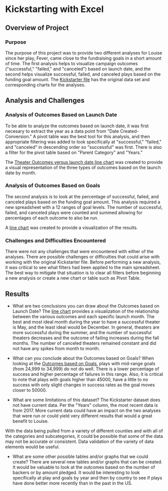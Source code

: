 # Kickstarting with Excel

## Overview of Project

### Purpose
The purpose of this project was to provide two different analyses for Louise since her play, Fever, came close to the fundraising goals in a short amount of time. The first analysis helps to visualize campaign outcomes ("successful," "failed," and "canceled") based on launch date, and the second helps visualize successful, failed, and canceled plays based on the funding goal amount. The [Kickstarter file](Kickstarter_Challenge.zip) has the original data set and corresponding charts for the analyses. 

## Analysis and Challenges

### Analysis of Outcomes Based on Launch Date
To be able to analyze the outcomes based on launch date, it was first necesary to extract the year as a data point from "Date Created-Conversion." A pivot table was the best tool for this analysis, and then appropriate filtering was added to look specifically at "successful," "failed," and "canceled" in descending order so "successful" was first. There is also a filter for the pivot table based on "Parent Category" and "Years."

The [Theater Outcomes versus launch date line chart](resources/Theater_Outcomes_vs_Launch.png) was created to provide a visual representation of the three types of outcomes based on the launch date by month. 

### Analysis of Outcomes Based on Goals
The second analysis is to look at the percentage of successful, failed, and canceled plays based on the funding goal amount. This analysis required a new spreadsheet with a 12 ranges of goal levels. The number of successful, failed, and canceled plays were counted and summed allowing for percentages of each outcome to also be run. 

A [line chart](resources/Outcomes_vs_Goals.png) was created to provide a visualization of the results.

### Challenges and Difficulties Encountered
There were not any challenges that were encountered with either of the analyses. There are possible challenges or difficulties that could arise with working with the original Kickstarter file. Before performing a new analysis, it was critical to see what filters had been applied to the main spreadsheet. The best way to mitigate that situation is to clear all filters before beginning a new analysis or create a new chart or table such as Pivot Table. 

## Results

- What are two conclusions you can draw about the Outcomes based on Launch Date?
The [line chart](resources/Theater_Outcomes_vs_Launch.png) provides a visualization of the relationship between the various outcomes and each specific launch month. The best and most ideal month during the year to have a successful theater is May, and the least ideal would be December. In general, theaters are more successful during the summer, and the number of successful theaters decreases and the outcome of failing increases during the fall months. The number of canceled theaters remained constant and did not have any spikes from month to month. 

- What can you conclude about the Outcomes based on Goals?
When looking at the [Outcomes based on Goals](resources/Outcomes_vs_Goals.png), plays with mid-range goals (from 24,999 to 34,999) do not do well. There is a lower percentage of success and higher percentage of failures in this range. Also, it is critical to note that plays with goals higher than 45000, have a little to no success with only slight changes in success rates as the goal moves closer to 50000. 

- What are some limitations of this dataset?
The Kickstarter dataset does not have current data. Per the "Years" column, the most recent data is from 2017. More current data could have an impact on the two analyses that were run or could yield very different results that would a great benefit to Louise. 

With the data being pulled from a variety of different counties and with all of the categories and subcategories, it could be possible that some of the data may not be accurate or consistent. Data validation of the variety of data elements would be useful. 

- What are some other possible tables and/or graphs that we could create?
There are several new tables and/or graphs that can be created. It would be valuable to look at the outcomes based on the number of backers or by amount pledged. It would be interesting to look specifically at play and goals by year and then by country to see if plays have done better more recently than in the past in the US. 


